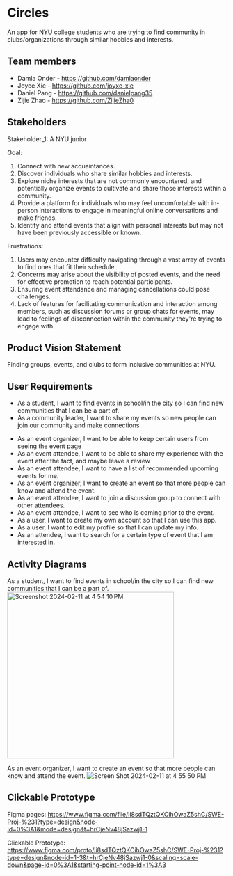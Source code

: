 # Circles

An app for NYU college students who are trying to find community in clubs/organizations through similar hobbies and interests. 

## Team members

- Damla Onder - https://github.com/damlaonder
- Joyce Xie - https://github.com/joyxe-xie
- Daniel Pang - https://github.com/danielpang35
- Zijie Zhao - https://github.com/ZijieZha0

## Stakeholders

Stakeholder_1: A NYU  junior
 
Goal:
1. Connect with new acquaintances.
2. Discover individuals who share similar hobbies and interests.
3. Explore niche interests that are not commonly encountered, and potentially organize events to cultivate and share those interests within a community.
4. Provide a platform for individuals who may feel uncomfortable with in-person interactions to engage in meaningful online conversations and make friends.
5. Identify and attend events that align with personal interests but may not have been previously accessible or known.

Frustrations:
1. Users may encounter difficulty navigating through a vast array of events to find ones that fit their schedule.
2. Concerns may arise about the visibility of posted events, and the need for effective promotion to reach potential participants.
3. Ensuring event attendance and managing cancellations could pose challenges.
4. Lack of features for facilitating communication and interaction among members, such as discussion forums or group chats for events, may lead to feelings of disconnection within the community they're trying to engage with.


## Product Vision Statement

Finding groups, events, and clubs to form inclusive communities at NYU.

## User Requirements

- As a student, I want to find events in school/in the city so I can find new communities that I can be a part of. 
- As a community leader, I want to share my events so new people can join our community and make connections
* As an event organizer, I want to be able to keep certain users from seeing the event page
* As an event attendee, I want to be able to share my experience with the event after the fact, and maybe leave a review
* As an event attendee, I want to have a list of recommended upcoming events for me.
* As an event organizer, I want to create an event so that more people can know and attend the event.
* As an event attendee, I want to join a discussion group to connect with other attendees.
* As an event attendee, I want to see who is coming prior to the event. 
* As a user, I want to create my own account so that I can use this app.
* As a user, I want to edit my profile so that I can update my info.
* As an attendee, I want to search for a certain type of event that I am interested in.



## Activity Diagrams

As a student, I want to find events in school/in the city so I can find new communities that I can be a part of. 
<img width="383" alt="Screenshot 2024-02-11 at 4 54 10 PM" src="https://github.com/software-students-spring2024/1-specification-exercise-teamddjz/assets/79882950/3d64f28e-e6e8-4523-a457-fcc1b8ffa4d1">

As an event organizer, I want to create an event so that more people can know and attend the event.
![Screen Shot 2024-02-11 at 4 55 50 PM](https://github.com/software-students-spring2024/1-specification-exercise-teamddjz/assets/53539894/66eb96c3-befd-4f35-90de-8606c371ceaa)


## Clickable Prototype

Figma pages: https://www.figma.com/file/li8sdTQztQKCihOwaZ5shC/SWE-Proj-%231?type=design&node-id=0%3A1&mode=design&t=hrCjeNv48jSazwj1-1

Clickable Prototype: https://www.figma.com/proto/li8sdTQztQKCihOwaZ5shC/SWE-Proj-%231?type=design&node-id=1-3&t=hrCjeNv48jSazwj1-0&scaling=scale-down&page-id=0%3A1&starting-point-node-id=1%3A3


